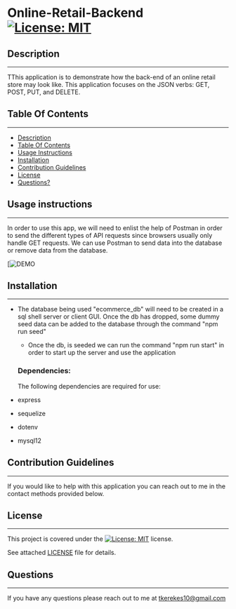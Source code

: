 # Online-Retail-Backend [![License: MIT](https://img.shields.io/badge/License-MIT-yellow.svg)](https://opensource.org/licenses/MIT)

  ##  Description

***

  TThis application is to demonstrate how the back-end of an online retail store may look like. This application focuses on the JSON verbs: GET, POST, PUT, and DELETE.
  
  ## Table Of Contents  

***
  * [Description](#Description)
  * [Table Of Contents](#table-of-contents)
  * [Usage Instructions](#usage-instructions)
  * [Installation](#Installation)
  * [Contribution Guidelines](#contribution-guidelines)
  * [License](#License)
  * [Questions?](#questions)


  ##  Usage instructions  

***
    
  In order to use this app, we will need to enlist the help of Postman in order to send the different types of API requests since browsers usually only handle GET requests. We can use Postman to send data into the database or remove data from the database.
  
  
  [![DEMO]({/DEMO-Online-Retail-Backend.mp4} "Demo")
    

  ##  Installation

***

* The database being used "ecommerce_db" will need to be created in a sql shell server or client GUI. Once the db has dropped, some dummy seed data can be added to the database through the command "npm run seed"



  * Once the db, is seeded we can run the command "npm run start" in order to start up the server and use the application

  ### Dependencies:  
  The following dependencies are required for use:  
 *   express
 *   sequelize
 *   dotenv
 *   mysql12

    
  ##  Contribution Guidelines  

***
    
  If you would like to help with this application you can reach out to me in the contact methods provided below.
  
    
  ##  License

  ***
      
  This project is covered under the [![License: MIT](https://img.shields.io/badge/License-MIT-yellow.svg)](https://opensource.org/licenses/MIT) license.  
    
  See attached [LICENSE](./LICENSE) file for details. 
  
  ## Questions
  
  ***
  
  If you have any questions please reach out to me at tkerekes10@gmail.com
